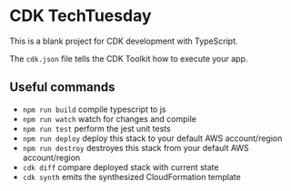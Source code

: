 # CDK TechTuesday

This is a blank project for CDK development with TypeScript.

The `cdk.json` file tells the CDK Toolkit how to execute your app.

## Useful commands
* `npm run build`   compile typescript to js
* `npm run watch`   watch for changes and compile
* `npm run test`    perform the jest unit tests
* `npm run deploy`      deploy this stack to your default AWS account/region
* `npm run destroy`      destroyes this stack from your default AWS account/region
* `cdk diff`        compare deployed stack with current state
* `cdk synth`       emits the synthesized CloudFormation template
